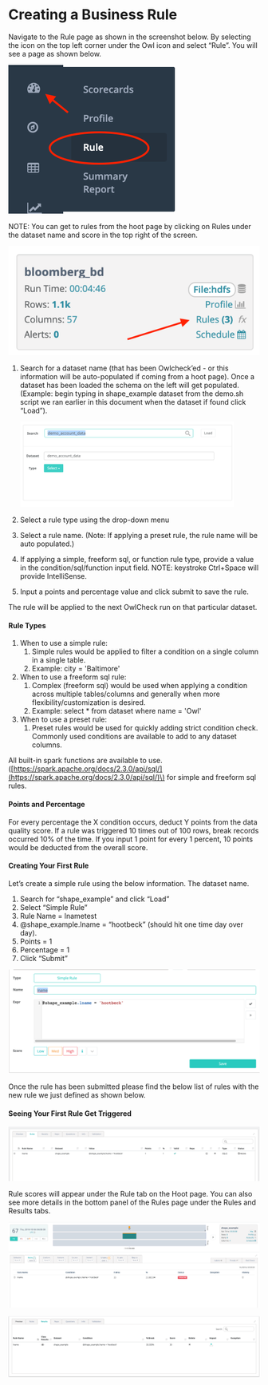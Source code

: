 # Creating a Business Rule

Navigate to the Rule page as shown in the screenshot below. By selecting the  icon on the top left corner under the Owl icon and select “Rule”. You will see a page as shown below. 

![](../../.gitbook/assets/screen-shot-2019-12-24-at-9.08.27-am.png)

NOTE: You can get to rules from the hoot page by clicking on Rules under the dataset name and score in the top right of the screen.‌

![](../../.gitbook/assets/screen-shot-2019-12-24-at-9.07.59-am.png)

                                                       

1. Search for a dataset name \(that has been Owlcheck’ed - or this information will be auto-populated if coming from a hoot page\). Once a dataset has been loaded the schema on the left will get populated. \(Example: begin typing in shape\_example dataset from the demo.sh script we ran earlier in this document when the dataset if found click “Load”\). 

   ![](../../.gitbook/assets/image%20%2812%29.png)

2. Select a rule type using the drop-down menu                                             
3. Select a rule name. \(Note: If applying a preset rule, the rule name will be auto populated.\)
4. If applying a simple, freeform sql, or function rule type, provide a value in the condition/sql/function input field. NOTE: keystroke Ctrl+Space will provide IntelliSense.
5. Input a points and percentage value and click submit to save the rule.

‌The rule will be applied to the next OwlCheck run on that particular dataset.‌

#### **Rule Types** <a id="HRuleTypes"></a>

1. When to use a simple rule:
   1. Simple rules would be applied to filter a condition on a single column in a single table.
   2. Example: city = 'Baltimore'
2. When to use a freeform sql rule:
   1. ​Complex \(freeform sql\) would be used when applying a condition across multiple tables/columns and generally when more flexibility/customization is desired.
   2. ​Example: select \* from dataset where name = 'Owl'
3. When to use a preset rule:
   1. Preset rules would be used for quickly adding strict condition check. Commonly used conditions are available to add to any dataset columns.‌

All built-in spark functions are available to use. \([https://spark.apache.org/docs/2.3.0/api/sql/](https://spark.apache.org/docs/2.3.0/api/sql/)\) for simple and freeform sql rules.‌

#### **Points and Percentage** <a id="HPointsandPercentage"></a>

For every percentage the X condition occurs, deduct Y points from the data quality score. If a rule was triggered 10 times out of 100 rows, break records occurred 10% of the time. If you input 1 point for every 1 percent, 10 points would be deducted from the overall score.‌

#### **Creating Your First Rule** <a id="HCreatingYourFirstRule"></a>

Let’s create a simple rule using the below information. The dataset name.

1. Search for “shape\_example” and click “Load”
2. Select “Simple Rule”
3. Rule Name = lnametest
4. @shape\_example.lname = “hootbeck” \(should hit one time day over day\).
5. Points = 1
6. Percentage = 1
7. Click “Submit”

![](../../.gitbook/assets/screen-shot-2019-09-04-at-1.32.15-pm.png)

Once the rule has been submitted please find the below list of rules with the new rule we just defined as shown below.

#### **Seeing Your First Rule Get Triggered** <a id="HSeeingYourFirstRuleGetTriggered"></a>

![](../../.gitbook/assets/screen-shot-2019-09-04-at-1.29.35-pm.png)

Rule scores will appear under the Rule tab on the Hoot page. You can also see more details in the bottom panel of the Rules page under the Rules and Results tabs.

![Hoot page rule results](../../.gitbook/assets/screen-shot-2019-09-04-at-1.29.54-pm.png)

![Rule page rule results \(bottom panel\)](../../.gitbook/assets/screen-shot-2019-09-04-at-1.30.07-pm.png)





